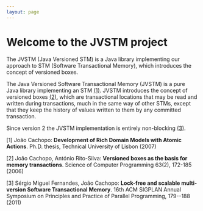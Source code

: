 ```yaml
---
layout: page
---
```


# Welcome to the JVSTM project

The JVSTM (Java Versioned STM) is a Java library implementing 
our approach to STM (Software Transactional Memory), which 
introduces the concept of versioned boxes.

The Java Versioned Software Transactional Memory (JVSTM) is a 
pure Java library implementing an STM [(1)](#cachopo-phd-2007). 
JVSTM introduces the concept of versioned boxes [(2)](#cachopo-SCP-2006),
which are transactional locations that may be read and written during 
transactions, much in the same way of other STMs, except that 
they keep the history of values written to them by any committed
transaction.

Since version 2 the JVSTM implementation is entirely non-blocking
[(3)](#fernandes-ppopp-2011).

[<a id="cachopo-phd-2007">1</a>] João Cachopo: **Development of Rich Domain
Models with Atomic Actions**. Ph.D. thesis, Technical University of Lisbon
(2007)

[<a id="cachopo-SCP-2006">2</a>] João Cachopo, António Rito-Silva: **Versioned
boxes as the basis for memory transactions**. Science of Computer Programming
63(2), 172-185 (2006)

[<a id="fernandes-ppopp-2011">3</a>] Sérgio Miguel Fernandes, João Cachopo:
**Lock-free and scalable multi-version Software Transactional Memory**. 16th
ACM SIGPLAN Annual Symposium on Principles and Practice of Parallel
Programming, 179--188 (2011)
